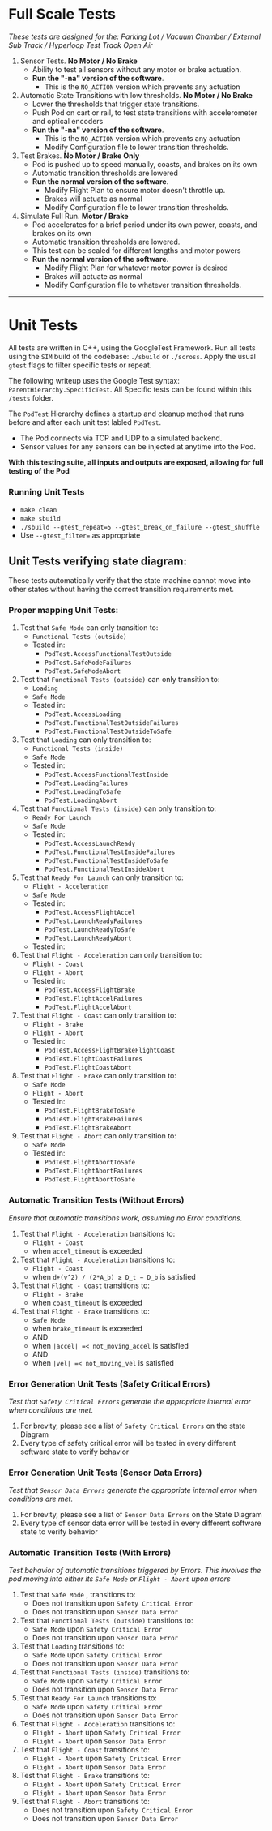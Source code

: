 # Full Scale Tests
  _These tests are designed for the: Parking Lot / Vacuum Chamber / External Sub Track / Hyperloop Test Track Open Air_
1. Sensor Tests. **No Motor / No Brake**
    * Ability to test all sensors without any motor or brake actuation. 
    * **Run the "-na" version of the software**. 
      * This is the `NO_ACTION` version which prevents any actuation
2. Automatic State Transitions with low thresholds. **No Motor / No Brake**
    * Lower the thresholds that trigger state transitions.
    * Push Pod on cart or rail, to test state transitions with accelerometer and optical encoders
    * **Run the "-na" version of the software**. 
      * This is the `NO_ACTION` version which prevents any actuation
      * Modify Configuration file to lower transition thresholds.
3. Test Brakes. **No Motor / Brake Only**
    * Pod is pushed up to speed manually, coasts, and brakes on its own
    * Automatic transition thresholds are lowered
    * **Run the normal version of the software**. 
      * Modify Flight Plan to ensure motor doesn't throttle up.
      * Brakes will actuate as normal
      * Modify Configuration file to lower transition thresholds.
4. Simulate Full Run. **Motor / Brake**
    * Pod accelerates for a brief period under its own power, coasts, and brakes on its own
    * Automatic transition thresholds are lowered.
    * This test can be scaled for different lengths and motor powers
    * **Run the normal version of the software**. 
      * Modify Flight Plan for whatever motor power is desired 
      * Brakes will actuate as normal
      * Modify Configuration file to whatever transition thresholds.

---

# Unit Tests

All tests are written in C++, using the GoogleTest Framework. Run all tests using the `SIM` build of the codebase: `./sbuild` or `./scross`. Apply the usual `gtest` flags to filter specific tests or repeat. 

The following writeup uses the Google Test syntax: `ParentHierarchy.SpecificTest`. All Specific tests can be found within this `/tests` folder. 

The `PodTest` Hierarchy defines a startup and cleanup method that runs before and after each unit test labled `PodTest`. 
  * The Pod connects via TCP and UDP to a simulated backend. 
  * Sensor values for any sensors can be injected at anytime into the Pod. 

**With this testing suite, all inputs and outputs are exposed, allowing for full testing of the Pod**

### Running Unit Tests
  * `make clean`
  * `make sbuild`
  * `./sbuild --gtest_repeat=5 --gtest_break_on_failure --gtest_shuffle`
  * Use `--gtest_filter=` as appropriate

## Unit Tests verifying state diagram:

These tests automatically verify that the state machine cannot move into other states without having the correct transition requirements met.

### Proper mapping Unit Tests: 

1. Test that `Safe Mode` can only transition to:
    * `Functional Tests (outside)`
    * Tested in:
      * `PodTest.AccessFunctionalTestOutside`
      * `PodTest.SafeModeFailures`
      * `PodTest.SafeModeAbort`
2. Test that `Functional Tests (outside)` can only transition to:
    * `Loading`
    * `Safe Mode`
    * Tested in:
      * `PodTest.AccessLoading`
      * `PodTest.FunctionalTestOutsideFailures`
      * `PodTest.FunctionalTestOutsideToSafe`
3. Test that `Loading` can only transition to:
    * `Functional Tests (inside)`
    * `Safe Mode`
    * Tested in:
      * `PodTest.AccessFunctionalTestInside`
      * `PodTest.LoadingFailures`
      * `PodTest.LoadingToSafe`
      * `PodTest.LoadingAbort`
4. Test that `Functional Tests (inside)` can only transition to:
    * `Ready For Launch`
    * `Safe Mode`
    * Tested in:
      * `PodTest.AccessLaunchReady`
      * `PodTest.FunctionalTestInsideFailures`
      * `PodTest.FunctionalTestInsideToSafe`
      * `PodTest.FunctionalTestInsideAbort`
5. Test that `Ready For Launch` can only transition to:
    * `Flight - Acceleration`
    * `Safe Mode`
    * Tested in:
      * `PodTest.AccessFlightAccel`
      * `PodTest.LaunchReadyFailures`
      * `PodTest.LaunchReadyToSafe`
      * `PodTest.LaunchReadyAbort`
   * Tested in:
6. Test that `Flight - Acceleration` can only transition to:
    * `Flight - Coast`
    * `Flight - Abort`
    * Tested in:
      * `PodTest.AccessFlightBrake`
      * `PodTest.FlightAccelFailures`
      * `PodTest.FlightAccelAbort`
7. Test that `Flight - Coast` can only transition to:
    * `Flight - Brake`
    * `Flight - Abort`
    * Tested in:
      * `PodTest.AccessFlightBrakeFlightCoast`
      * `PodTest.FlightCoastFailures`
      * `PodTest.FlightCoastAbort`
8. Test that `Flight - Brake` can only transition to:
    * `Safe Mode`
    * `Flight - Abort`
    * Tested in:
      * `PodTest.FlightBrakeToSafe`
      * `PodTest.FlightBrakeFailures`
      * `PodTest.FlightBrakeAbort`
9. Test that `Flight - Abort` can only transition to:
    * `Safe Mode`
    * Tested in:
      * `PodTest.FlightAbortToSafe`
      * `PodTest.FlightAbortFailures`
      * `PodTest.FlightAbortToSafe`

### Automatic Transition Tests (Without Errors)
  _Ensure that automatic transitions work, assuming no Error conditions._

1. Test that `Flight - Acceleration` transitions to:
    * `Flight - Coast` 
    * when `accel_timeout` is exceeded
2. Test that ` Flight - Acceleration ` transitions to:  
    * `Flight - Coast`
    * when `d+(v^2) / (2*A_b) ≥ D_t − D_b` is satisfied
3. Test that ` Flight - Coast ` transitions to:
    * `Flight - Brake`
    * when `coast_timeout` is exceeded
4. Test that `Flight - Brake` transitions to:
    * `Safe Mode`
    * when `brake_timeout` is exceeded
    * AND
    * when `|accel| =< not_moving_accel` is satisfied
    * AND
    * when `|vel| =< not_moving_vel` is satisfied

### Error Generation Unit Tests (Safety Critical Errors)
  _Test that `Safety Critical Errors` generate the appropriate internal error when conditions are met._

1. For brevity, please see a list of `Safety Critical Errors` on the state Diagram
2. Every type of safety critical error will be tested in every different software state to verify behavior 

### Error Generation Unit Tests (Sensor Data Errors)
  _Test that `Sensor Data Errors` generate the appropriate internal error when conditions are met._

1. For brevity, please see a list of `Sensor Data Errors` on the State Diagram
2. Every type of sensor data error will be tested in every different software state to verify behavior

### Automatic Transition Tests (With Errors)
  _Test behavior of automatic transitions triggered by Errors. This involves the pod moving into either its `Safe Mode` or `Flight - Abort` upon errors_ 
1. Test that `Safe Mode` , transitions to:
    * Does not transition upon `Safety Critical Error`
    * Does not transition upon `Sensor Data Error`
2. Test that `Functional Tests (outside)` transitions to:
    * `Safe Mode` upon `Safety Critical Error`
    * Does not transition upon `Sensor Data Error`
3. Test that `Loading` transitions to:
    * `Safe Mode` upon `Safety Critical Error`
    * Does not transition upon `Sensor Data Error`
4. Test that ` Functional Tests (inside) ` transitions to:
    * `Safe Mode` upon `Safety Critical Error`
    * Does not transition upon `Sensor Data Error`
5. Test that `Ready For Launch` transitions to:
    * `Safe Mode` upon `Safety Critical Error`
    * Does not transition upon `Sensor Data Error`
6. Test that `Flight - Acceleration` transitions to:
    * `Flight - Abort` upon `Safety Critical Error`
    * `Flight - Abort` upon `Sensor Data Error`
7. Test that `Flight - Coast` transitions to:
    * `Flight - Abort` upon `Safety Critical Error`
    * `Flight - Abort` upon `Sensor Data Error`
8. Test that `Flight - Brake` transitions to:
    * `Flight - Abort` upon `Safety Critical Error`
    * `Flight - Abort` upon `Sensor Data Error`
9. Test that `Flight - Abort` transitions to:
    * Does not transition upon `Safety Critical Error`
    * Does not transition upon `Sensor Data Error`

